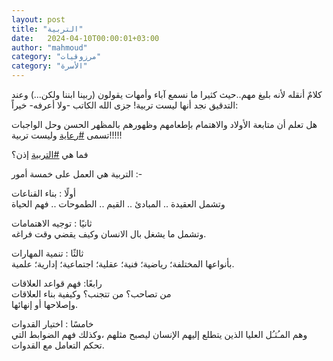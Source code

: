 ```yaml
---
layout: post
title: "التربية"
date:   2024-04-10T00:00:01+03:00
author: "mahmoud"
category: "مرزوقيات"
category: "الأسرة"
---
```



كلامٌ أنقله لأنه بليغ مهم..حيث كثيرا ما نسمع آباء وأمهات
يقولون (ربينا ابننا ولكن...) وعند التدقيق نجد
أنها ليست تربية! جزى الله الكاتب -ولا أعرفه-
خيراً:

هل تعلم أن متابعة الأولاد والاهتمام بإطعامهم وظهورهم
بالمظهر الحسن وحل الواجبات تسمى
[<u>\#رعاية</u>](https://www.facebook.com/hashtag/رعاية?source=feed_text&epa=HASHTAG&__xts__%5B0%5D=68.ARA6ZeEtTJZqQUOXK8mi2Z7OG7sKQC8EJFen-yBmDF-CGiLTzpR_8K9I8lOioVqxCj_iWiFFP7DrNpLdQsFuTehub_syX4TIE-FDVcNJMs1eS6rPknditw2cb9bugmkHSP6DR3q8WbSZETyVzEIGiBfqYos9qnMauEIIIUXIACe5YOGLIKPfr7mpeq_o5kPXMDSasIEa6jx17L0veABrbLYZjfB0AcHnDy7plCJv9MGgjrVxqXjy82LNqOx7XXVSrZd-HDXdXhcEuJ4VtNsgHDG0T47YLEr3blfYbJQcbNb8Xml-hFWtSexeZgfeCbMqMY-Tx3ZrqRX3vVIAjXK-bxw&__tn__=%2ANKH-R)
وليست تربية!!!!!

فما هي
[<u>\#التربية</u>](https://www.facebook.com/hashtag/التربية?source=feed_text&epa=HASHTAG&__xts__%5B0%5D=68.ARA6ZeEtTJZqQUOXK8mi2Z7OG7sKQC8EJFen-yBmDF-CGiLTzpR_8K9I8lOioVqxCj_iWiFFP7DrNpLdQsFuTehub_syX4TIE-FDVcNJMs1eS6rPknditw2cb9bugmkHSP6DR3q8WbSZETyVzEIGiBfqYos9qnMauEIIIUXIACe5YOGLIKPfr7mpeq_o5kPXMDSasIEa6jx17L0veABrbLYZjfB0AcHnDy7plCJv9MGgjrVxqXjy82LNqOx7XXVSrZd-HDXdXhcEuJ4VtNsgHDG0T47YLEr3blfYbJQcbNb8Xml-hFWtSexeZgfeCbMqMY-Tx3ZrqRX3vVIAjXK-bxw&__tn__=%2ANKH-R)
إذن؟

التربية هي العمل على خمسة أمور :-

أولًا : بناء القناعات  
وتشمل العقيدة .. المبادئ .. القيم .. الطموحات .. فهم
الحياة

ثانيًا : توجيه الاهتمامات  
وتشمل ما يشغل بال الانسان وكيف يقضي وقت فراغه.

ثالثًا : تنمية المهارات  
بأنواعها المختلفة؛ رياضية؛ فنية؛ عقلية؛ اجتماعية؛
إدارية؛ علمية.

رابعًا: فهم قواعد العلاقات  
من تصاحب؟ من تتجنب؟ وكيفية بناء العلاقات  
وإصلاحها أو إنهائها.

خامسًا : اختيار القدوات  
وهم المـُثـُل العليا الذين يتطلع إليهم الإنسان ليصبح مثلهم
،وكذلك فهم الضوابط التي تحكم التعامل مع القدوات.
